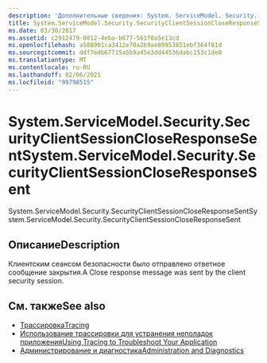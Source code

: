 ```yaml
---
description: 'Дополнительные сведения: System. ServiceModel. Security. Секуритиклиентсессионклосереспонсесент'
title: System.ServiceModel.Security.SecurityClientSessionCloseResponseSent
ms.date: 03/30/2017
ms.assetid: c2912479-0012-4eba-b677-561f0a5e13cd
ms.openlocfilehash: a588901ca3412e70a2b9ae89953851ebf364f81d
ms.sourcegitcommit: ddf7edb67715a5b9a45e3dd44536dabc153c1de0
ms.translationtype: MT
ms.contentlocale: ru-RU
ms.lasthandoff: 02/06/2021
ms.locfileid: "99798515"
---
```

# <a name="systemservicemodelsecuritysecurityclientsessioncloseresponsesent"></a><span data-ttu-id="a89d7-103">System.ServiceModel.Security.SecurityClientSessionCloseResponseSent</span><span class="sxs-lookup"><span data-stu-id="a89d7-103">System.ServiceModel.Security.SecurityClientSessionCloseResponseSent</span></span>

<span data-ttu-id="a89d7-104">System.ServiceModel.Security.SecurityClientSessionCloseResponseSent</span><span class="sxs-lookup"><span data-stu-id="a89d7-104">System.ServiceModel.Security.SecurityClientSessionCloseResponseSent</span></span>  
  
## <a name="description"></a><span data-ttu-id="a89d7-105">Описание</span><span class="sxs-lookup"><span data-stu-id="a89d7-105">Description</span></span>  

 <span data-ttu-id="a89d7-106">Клиентским сеансом безопасности было отправлено ответное сообщение закрытия.</span><span class="sxs-lookup"><span data-stu-id="a89d7-106">A Close response message was sent by the client security session.</span></span>  
  
## <a name="see-also"></a><span data-ttu-id="a89d7-107">См. также</span><span class="sxs-lookup"><span data-stu-id="a89d7-107">See also</span></span>

- [<span data-ttu-id="a89d7-108">Трассировка</span><span class="sxs-lookup"><span data-stu-id="a89d7-108">Tracing</span></span>](index.md)
- [<span data-ttu-id="a89d7-109">Использование трассировки для устранения неполадок приложения</span><span class="sxs-lookup"><span data-stu-id="a89d7-109">Using Tracing to Troubleshoot Your Application</span></span>](using-tracing-to-troubleshoot-your-application.md)
- [<span data-ttu-id="a89d7-110">Администрирование и диагностика</span><span class="sxs-lookup"><span data-stu-id="a89d7-110">Administration and Diagnostics</span></span>](../index.md)
